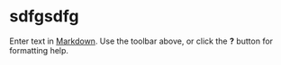# sdfgsdfg

Enter text in [Markdown](http://daringfireball.net/projects/markdown/). Use the toolbar above, or click the **?** button for formatting help.
